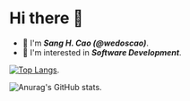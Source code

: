 # Hi there 👋

* 🌠 I'm ***Sang H. Cao (@wedoscao)***.
* 💟 I'm interested in ***Software Development***.

[![Top Langs](https://github-readme-stats.vercel.app/api/top-langs/?username=wedoscao&langs_count=8)](https://github.com/anuraghazra/github-readme-stats).

![Anurag's GitHub stats](https://github-readme-stats.vercel.app/api?username=wedoscao&show_icons=true&theme=radical).


